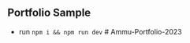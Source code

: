 ## Portfolio Sample

- run ```npm i && npm run dev```
#   A m m u - P o r t f o l i o - 2 0 2 3  
 
